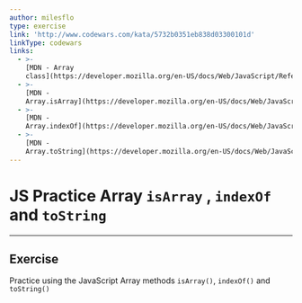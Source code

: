 ```yaml
---
author: milesflo
type: exercise
link: 'http://www.codewars.com/kata/5732b0351eb838d03300101d'
linkType: codewars
links:
  - >-
    [MDN - Array
    class](https://developer.mozilla.org/en-US/docs/Web/JavaScript/Reference/Global_Objects/Array){website}
  - >-
    [MDN -
    Array.isArray](https://developer.mozilla.org/en-US/docs/Web/JavaScript/Reference/Global_Objects/Array/isArray){website}
  - >-
    [MDN -
    Array.indexOf](https://developer.mozilla.org/en-US/docs/Web/JavaScript/Reference/Global_Objects/Array/indexOf){website}
  - >-
    [MDN -
    Array.toString](https://developer.mozilla.org/en-US/docs/Web/JavaScript/Reference/Global_Objects/Array/toString){website}
---
```


# JS Practice Array `isArray` , `indexOf` and `toString`


---

## Exercise

Practice using the JavaScript Array methods `isArray()`, `indexOf()` and `toString()`
